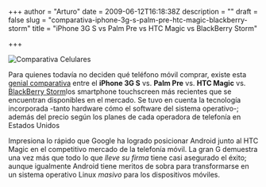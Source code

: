 +++
author = "Arturo"
date = 2009-06-12T16:18:38Z
description = ""
draft = false
slug = "comparativa-iphone-3g-s-palm-pre-htc-magic-blackberry-storm"
title = "iPhone 3G S vs Palm Pre vs HTC Magic vs BlackBerry Storm"

+++

![Comparativa Celulares](/images/import/177-comparativa-smartphone.jpg)

Para quienes todavía no deciden qué teléfono móvil comprar, existe esta [genial comparativa](https://gizmodo.com/5288488/smartphone-buyers-guide-the-best-of-the-best) entre el **iPhone 3G S** vs. **Palm Pre** vs. **HTC Magic** vs. [BlackBerry Storm](/pesar-duras-criticas-blackberry-storm-exito)los smartphone touchscreen más recientes que se encuentran disponibles en el mercado. Se tuvo en cuenta la tecnología incorporada -tanto hardware cómo el software del sistema operativo-; además del precio según los planes de cada operadora de telefonía en Estados Unidos

Impresiona lo rápido que Google ha logrado posicionar Android junto al HTC Magic en el competitivo mercado de la telefonía móvil. La gran G demuestra una vez más que todo lo que *lleve su firma* tiene casi asegurado el éxito; aunque igualmente Android tiene meritos de sobra para transformarse en un sistema operativo Linux *masivo* para los dispositivos móviles.
